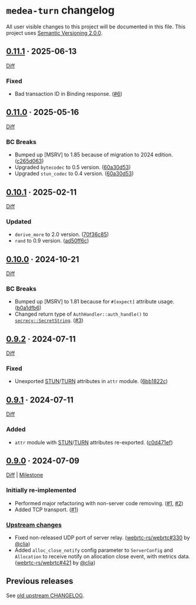 `medea-turn` changelog
======================

All user visible changes to this project will be documented in this file. This project uses [Semantic Versioning 2.0.0].




## [0.11.1] · 2025-06-13
[0.11.1]: https://github.com/instrumentisto/medea-turn-rs/tree/v0.11.1

[Diff](https://github.com/instrumentisto/medea-turn-rs/compare/v0.11.0...v0.11.1)

### Fixed

- Bad transaction ID in Binding response. ([#6])

[#6]: https://github.com/instrumentisto/medea-turn-rs/pull/6




## [0.11.0] · 2025-05-16
[0.11.0]: https://github.com/instrumentisto/medea-turn-rs/tree/v0.11.0

[Diff](https://github.com/instrumentisto/medea-turn-rs/compare/v0.10.1...v0.11.0)

### BC Breaks

- Bumped up [MSRV] to 1.85 because of migration to 2024 edition. ([c265d063])
- Upgraded `bytecodec` to 0.5 version. ([60a30d53])
- Upgraded `stun_codec` to 0.4 version. ([60a30d53])

[60a30d53]: https://github.com/instrumentisto/medea-turn-rs/commit/60a30d5326645963afb572a452df660e680978f3
[c265d063]: https://github.com/instrumentisto/medea-turn-rs/commit/c265d0638f34dd50284fc4fe83fdfa2329ff9ee8




## [0.10.1] · 2025-02-11
[0.10.1]: https://github.com/instrumentisto/medea-turn-rs/tree/v0.10.1

[Diff](https://github.com/instrumentisto/medea-turn-rs/compare/v0.10.0...v0.10.1)

### Updated

- `derive_more` to 2.0 version. ([70f36c85])
- `rand` to 0.9 version. ([ad50ff6c])

[70f36c85]: https://github.com/instrumentisto/medea-turn-rs/commit/70f36c85286d213104825909281593a8ca479456
[ad50ff6c]: https://github.com/instrumentisto/medea-turn-rs/commit/ad50ff6c177e0430a5048bd1bc413e908f7ed0f7




## [0.10.0] · 2024-10-21
[0.10.0]: https://github.com/instrumentisto/medea-turn-rs/tree/v0.10.0

[Diff](https://github.com/instrumentisto/medea-turn-rs/compare/v0.9.2...v0.10.0)

### BC Breaks

- Bumped up [MSRV] to 1.81 because for `#[expect]` attribute usage. ([b0a1dfb6])
- Changed return type of `AuthHandler::auth_handle()` to [`secrecy::SecretString`]. ([#3])

[`secrecy::SecretString`]: https://docs.rs/secrecy/0.10.3/secrecy/type.SecretString.html
[#3]: https://github.com/instrumentisto/medea-turn-rs/pull/3
[b0a1dfb6]: https://github.com/instrumentisto/medea-turn-rs/commit/b0a1dfb696b044d08fa720f2d3e52ed65a12e521




## [0.9.2] · 2024-07-11
[0.9.2]: https://github.com/instrumentisto/medea-turn-rs/tree/v0.9.2

[Diff](https://github.com/instrumentisto/medea-turn-rs/compare/v0.9.1...v0.9.2)

### Fixed

- Unexported [STUN]/[TURN] attributes in `attr` module. ([6bb1822c])

[6bb1822c]: https://github.com/instrumentisto/medea-turn-rs/commit/6bb1822c6de4f76ef2f7a7db89d3435e5151157e




## [0.9.1] · 2024-07-11
[0.9.1]: https://github.com/instrumentisto/medea-turn-rs/tree/v0.9.1

[Diff](https://github.com/instrumentisto/medea-turn-rs/compare/v0.9.0...v0.9.1)

### Added

- `attr` module with [STUN]/[TURN] attributes re-exported. ([c0d471ef])

[c0d471ef]: https://github.com/instrumentisto/medea-turn-rs/commit/c0d471efd19b6dc35163956001d31dc09150fe8d




## [0.9.0] · 2024-07-09
[0.9.0]: https://github.com/instrumentisto/medea-turn-rs/tree/v0.9.0

[Diff](https://github.com/instrumentisto/medea-turn-rs/compare/89285ceba23dc57fc99386cb978d2d23fe909437...v0.9.0) | [Milestone](https://github.com/instrumentisto/medea-turn-rs/milestone/1)

### Initially re-implemented

- Performed major refactoring with non-server code removing. ([#1], [#2])
- Added TCP transport. ([#1])

### [Upstream changes](https://github.com/webrtc-rs/webrtc/blob/89285ceba23dc57fc99386cb978d2d23fe909437/turn/CHANGELOG.md#unreleased)

- Fixed non-released UDP port of server relay. ([webrtc-rs/webrtc#330] by [@clia])
- Added `alloc_close_notify` config parameter to `ServerConfig` and `Allocation` to receive notify on allocation close event, with metrics data. ([webrtc-rs/webrtc#421] by [@clia])

[@clia]: https://github.com/clia
[#1]: https://github.com/instrumentisto/medea-turn-rs/pull/1
[#2]: https://github.com/instrumentisto/medea-turn-rs/pull/2
[webrtc-rs/webrtc#330]: https://github.com/webrtc-rs/webrtc/pull/330
[webrtc-rs/webrtc#421]: https://github.com/webrtc-rs/webrtc/pull/421




## Previous releases

See [old upstream CHANGELOG](https://github.com/webrtc-rs/webrtc/blob/turn-v0.6.1/turn/CHANGELOG.md).




[Semantic Versioning 2.0.0]: https://semver.org
[STUN]: https://en.wikipedia.org/wiki/STUN
[TURN]: https://en.wikipedia.org/wiki/TURN
